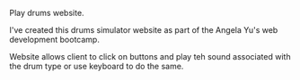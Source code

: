Play drums website.

I've created this drums simulator website as part of the Angela Yu's web development bootcamp.

Website allows client to click on buttons and play teh sound associated with the drum type or use keyboard to do the same.

